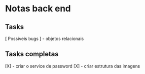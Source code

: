 # Notas back end

## Tasks

[ Possiveis bugs ] - objetos relacionais

## Tasks completas

[X] - criar o service de password
[X] - criar estrutura das imagens
